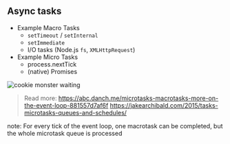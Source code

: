 ## Async tasks

 - Example Macro Tasks
   - `setTimeout` / `setInternal`
   - `setImmediate`
   - I/O tasks (Node.js `fs`, `XMLHttpRequest`)
 - Example Micro Tasks
   - process.nextTick
   - (native) Promises

![cookie monster waiting](https://media.giphy.com/media/o5oLImoQgGsKY/giphy.gif)

> Read more: https://abc.danch.me/microtasks-macrotasks-more-on-the-event-loop-881557d7af6f
  https://jakearchibald.com/2015/tasks-microtasks-queues-and-schedules/

note:
    For every tick of the event loop, one macrotask can be completed,
    but the whole microtask queue is processed
